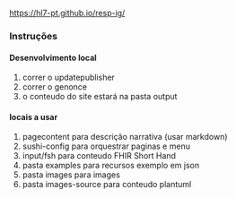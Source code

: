 https://hl7-pt.github.io/resp-ig/


### Instruções


#### Desenvolvimento local

1. correr o updatepublisher
2. correr o genonce
3. o conteudo do site estará na pasta output

#### locais a usar

1. pagecontent para descrição narrativa (usar markdown)
2. sushi-config para orquestrar paginas e menu
3. input/fsh para conteudo FHIR Short Hand
4. pasta examples para recursos exemplo em json
5. pasta images para images
6. pasta images-source para conteudo plantuml
